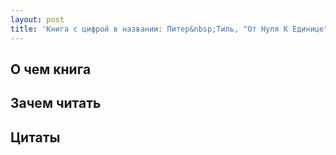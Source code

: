 ```yaml
---
layout: post
title: 'Книга с цифрой в названии: Питер&nbsp;Тиль, "От Нуля К Единице"' 
---
```


## О чем книга

## Зачем читать

## Цитаты
